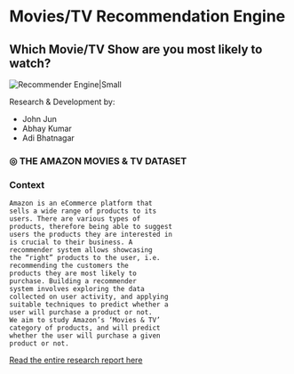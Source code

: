 # Movies/TV Recommendation Engine
## Which Movie/TV Show are you most likely to watch? 
![Recommender Engine|Small](https://cdn57.androidauthority.net/wp-content/uploads/2019/07/prime-video-fire-stick-screenshot-840x473.jpg)

Research & Development by:
- John Jun
- Abhay Kumar
- Adi Bhatnagar

### ◎ THE AMAZON MOVIES & TV DATASET

### Context

```
Amazon is an eCommerce platform that
sells a wide range of products to its
users. There are various types of
products, therefore being able to suggest
users the products they are interested in
is crucial to their business. A
recommender system allows showcasing
the “right” products to the user, i.e.
recommending the customers the
products they are most likely to
purchase. Building a recommender
system involves exploring the data
collected on user activity, and applying
suitable techniques to predict whether a
user will purchase a product or not.
We aim to study Amazon’s ‘Movies & TV’
category of products, and will predict
whether the user will purchase a given
product or not.
```

[Read the entire research report here](https://github.com/avb7/Movies-TV-Recommendation-Engine/blob/master/Report.pdf "Research Report")

